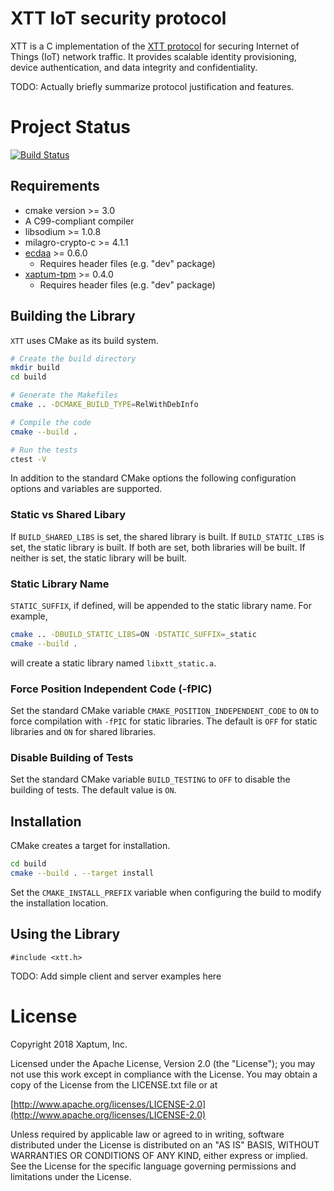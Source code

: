# XTT IoT security protocol

XTT is a C implementation of the
[XTT protocol](https://xaptum.github.io/xtt-spec/)
for securing Internet of Things (IoT) network traffic.
It provides scalable identity provisioning, device authentication, and data
integrity and confidentiality.

TODO: Actually briefly summarize protocol justification and features.

# Project Status
[![Build Status](https://travis-ci.org/xaptum/xtt.svg?branch=master)](https://travis-ci.org/xaptum/xtt)

## Requirements
- cmake version >= 3.0
- A C99-compliant compiler
- libsodium >= 1.0.8
- milagro-crypto-c >= 4.1.1
- [ecdaa](https://github.com/xaptum/ecdaa) >= 0.6.0
  - Requires header files (e.g. "dev" package)
- [xaptum-tpm](https://github.com/xaptum/xaptum-tpm) >= 0.4.0
  - Requires header files (e.g. "dev" package)

## Building the Library

`XTT` uses CMake as its build system.

```bash
# Create the build directory
mkdir build
cd build

# Generate the Makefiles
cmake .. -DCMAKE_BUILD_TYPE=RelWithDebInfo

# Compile the code
cmake --build .

# Run the tests
ctest -V
```

In addition to the standard CMake options the following configuration
options and variables are supported.

### Static vs Shared Libary
If `BUILD_SHARED_LIBS` is set, the shared library is built. If
`BUILD_STATIC_LIBS` is set, the static library is built. If both are
set, both libraries will be built.  If neither is set, the static
library will be built.

### Static Library Name
`STATIC_SUFFIX`, if defined, will be appended to the static library
name.  For example,

```bash
cmake .. -DBUILD_STATIC_LIBS=ON -DSTATIC_SUFFIX=_static
cmake --build .
```

will create a static library named `libxtt_static.a`.

### Force Position Independent Code (-fPIC)
Set the standard CMake variable `CMAKE_POSITION_INDEPENDENT_CODE` to
`ON` to force compilation with `-fPIC` for static libraries.  The
default is `OFF` for static libraries and `ON` for shared libraries.

### Disable Building of Tests
Set the standard CMake variable `BUILD_TESTING` to `OFF` to disable
the building of tests.  The default value is `ON`.

## Installation

CMake creates a target for installation.

```bash
cd build
cmake --build . --target install
```

Set the `CMAKE_INSTALL_PREFIX` variable when configuring the build to
modify the installation location.


## Using the Library
```
#include <xtt.h>
```
TODO: Add simple client and server examples here

# License
Copyright 2018 Xaptum, Inc.

Licensed under the Apache License, Version 2.0 (the "License"); you may not
use this work except in compliance with the License. You may obtain a copy of
the License from the LICENSE.txt file or at

[http://www.apache.org/licenses/LICENSE-2.0](http://www.apache.org/licenses/LICENSE-2.0)

Unless required by applicable law or agreed to in writing, software
distributed under the License is distributed on an "AS IS" BASIS, WITHOUT
WARRANTIES OR CONDITIONS OF ANY KIND, either express or implied. See the
License for the specific language governing permissions and limitations under
the License.
